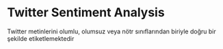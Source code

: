 # Twitter Sentiment Analysis
Twitter metinlerini olumlu, olumsuz veya nötr sınıflarından biriyle doğru bir şekilde etiketlemektedir

